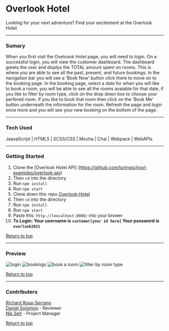 # Overlook Hotel
Looking for your next adventure? Find your excitement at the Overlook Hotel.

---

### Sumary 
When you first visit the Oveloook Hotel page, you will need to login. On a successful login, you will view the customer dashboard. The dashboard greets the user and displys the TOTAL amount spent on rooms. This is where you are able to see all the past, present, and future bookings. In the navigation bar you will see a 'Book Now' button click there to move on to the booking page. In the booking page, select a date for when you will like to book a room, you will be able to see all the rooms avaiable for that date, if you like to filter by room type, click on the drop down box to choose your perfered room. If you like to book that room then click on the 'Book Me' button underneath the information for the room. Refresh the page and login once more and you will see your new booking on the bottom of the page.

---

### Tech Used
JaavaScript | HTML5 | SCSS/CSS | Mocha | Chai | Webpack | WebAPIs

---

### Getting Started 
1. Clone the [Overlook Hotel API] (https://github.com/turingschool-examples/overlook-api)
2. Then ```cd``` into the directory
3. Run ```npm install```
4. Run ```npm start```
5. Clone down this repo [Overlook-Hotel](https://github.com/RosaTheDev/overlook-hotel)
6. Then ```cd``` into the directory 
7. Run ```npm install```
8. Run ```npm start```
9. Paste this: ```http://loocalhost:8080/``` into your brower
10. <strong>To Login: Your username is ```customer[your id here]``` Your password is ```overlook2021```</strong>

[Return to top](#overlook-hotel)

---

### Preview
 ![login](https://user-images.githubusercontent.com/29051996/150047164-648ab9d9-0951-42f2-b9be-f2168998550f.png)
 ![bookings](https://user-images.githubusercontent.com/29051996/150047580-79fa7f39-32c8-43d6-9704-ce0241e7b799.png)
 ![book a room](https://user-images.githubusercontent.com/29051996/150047701-f64dc366-b35b-43b0-a83c-bc45854b84ae.png)
 ![filter by room type](https://user-images.githubusercontent.com/29051996/150047846-b3e716a0-3ae9-4fdd-b01d-944c44b1327e.png)
 
[Return to top](#overlook-hotel)

---

### Contributers 
[Richard Rosa-Serrano](https://github.com/RosaTheDev) <br>
[Daniel Solomon](https://github.com/danielsolomon332) - Reviewer <br>
[Nik Seif](https://github.com/niksseif) - Project Manager <br>

[Return to top](#overlook-hotel)
